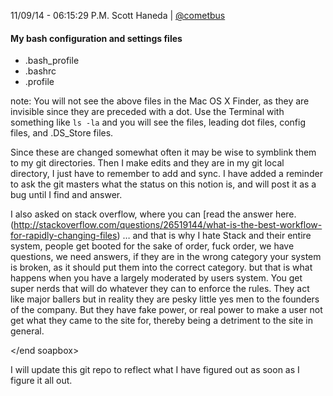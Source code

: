 11/09/14 - 06:15:29 P.M.
Scott Haneda | [@cometbus](https://twitter.com/cometbus)

#### My bash configuration and settings files

* .bash_profile
* .bashrc
* .profile

note: You will not see the above files in the Mac OS X Finder, as they are invisible since they are preceded with a dot.  Use the Terminal with something like `ls -la` and you will see the files, leading dot files, config files, and .DS_Store files.

Since these are changed somewhat often it may be wise to symblink them to my git directories.  Then I make edits and they are in my git local directory, I just have to remember to add and sync.  I have added a reminder to ask the git masters what the status on this notion is, and will post it as a bug until I find and answer.

I also asked on stack overflow, where you can [read the answer here.(http://stackoverflow.com/questions/26519144/what-is-the-best-workflow-for-rapidly-changing-files) … and that is why I hate Stack and their entire system, people get booted for the sake of order, fuck order, we have questions, we need answers, if they are in the wrong category your system is broken, as it should put them into the correct category.  but that is what happens when you have a largely moderated by users system.  You get super nerds that will do whatever they can to enforce the rules.  They act like major ballers but in reality they are pesky little yes men to the founders of the company.  But they have fake power, or real power to make a user not get what they came to the site for, thereby being a detriment to the site in general.

</end soapbox>

I will update this git repo to reflect what I have figured out as soon as I figure it all out.